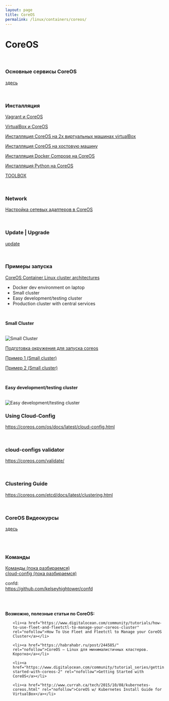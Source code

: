 ```yaml
---
layout: page
title: CoreOS
permalink: /linux/containers/coreos/
---
```



# CoreOS

<br/>

### Основные сервисы CoreOS

[здесь](/linux/containers/coreos/services/)

<br/>

### Инсталляция

[Vagrant и CoreOS](/linux/containers/coreos/installation/vagrant-coreos/)  

[VirtualBox и CoreOS](/linux/containers/coreos/installation/virtualbox-coreos/)

[Инсталляция CoreOS на 2х виртуальных машинах virtualBox](/linux/containers/coreos/installation/virtualbox-coreos-2-machines/)

[Инсталляция CoreOS на хостовую машину](/linux/containers/coreos/installation/on-host-machine/)

[Инсталляция Docker Compose на CoreOS](/linux/containers/coreos/installation/docker-compose/)


[Инсталляция Python на CoreOS](https://github.com/sysadm-ru/python-on-coreos/blob/master/install-python-on-coreos.sh)

[TOOLBOX](/linux/containers/coreos/toolbox/)

<br/>

### Network

[Настройка сетевых адаптеров в CoreOS](/linux/containers/coreos/network/)


<br/>

### Update | Upgrade

[update](/linux/containers/coreos/update/)



<br/>

### Примеры запуска

[CoreOS Container Linux cluster architectures](https://coreos.com/os/docs/latest/cluster-architectures.html)

- Docker dev environment on laptop
- Small cluster
- Easy development/testing cluster
- Production cluster with central services


<br/>

**Small Cluster**

<br/>

<img src="https://coreos.com/os/docs/latest/img/small.png" alt="Small Cluster">

<br/>

[Подготовка окружения для запуска coreos](/linux/containers/coreos/example/env/)

[Пример 1 (Small cluster)](/linux/containers/coreos/example/01/)

[Пример 2 (Small cluster)](/linux/containers/coreos/example/02/)


<br/>

**Easy development/testing cluster**

<br/>

<img src="https://coreos.com/os/docs/latest/img/dev.png" alt="Easy development/testing cluster">






<br/>

### Using Cloud-Config

https://coreos.com/os/docs/latest/cloud-config.html

<br/>

### cloud-configs validator

https://coreos.com/validate/


<br/>

### Clustering Guide

https://coreos.com/etcd/docs/latest/clustering.html



<br/>


### CoreOS Видеокурсы

[здесь](/linux/containers/coreos/video-courses/)





<br/>
<br/>

### Команды

[Команды (пока разбираемся)](/linux/containers/coreos/commands/)  
[cloud-config (пока разбираемся)](/linux/containers/coreos/cloud-config/)


confd:  
https://github.com/kelseyhightower/confd


<br/><br/>

**Возможно, полезные статьи по CoreOS:**


<ul>


    <li><a href="https://www.digitalocean.com/community/tutorials/how-to-use-fleet-and-fleetctl-to-manage-your-coreos-cluster" rel="nofollow">How To Use Fleet and Fleetctl to Manage your CoreOS Cluster</a></li>

    <li><a href="https://habrahabr.ru/post/244585/" rel="nofollow">CoreOS — Linux для минималистичных кластеров. Коротко</a></li>

    <li><a href="https://www.digitalocean.com/community/tutorial_series/getting-started-with-coreos-2" rel="nofollow">Getting Started with CoreOS</a></li>

    <li><a href="http://www.currah.ca/tech/2015/10/08/kubernetes-coreos.html" rel="nofollow">CoreOS w/ Kubernetes Install Guide for VirtualBox</a></li>

</ul>
